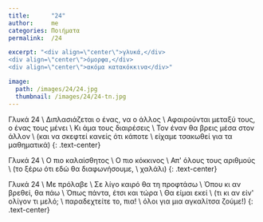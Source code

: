 ```yaml
---
title:      "24"
author:     me
categories: Ποιήματα
permalink:  /24

excerpt: "<div align=\"center\">γλυκά,</div>
<div align=\"center\">όμορφα,</div>
<div align=\"center\">ακόμα κατακόκκινα</div>"

image:
  path: /images/24/24.jpg
  thumbnail: /images/24/24-tn.jpg
---
```


Γλυκά 24 \\
Διπλασιάζεται ο ένας, να ο άλλος \\
Αφαιρούνται μεταξύ τους, ο ένας τους μένει \\
Κι άμα τους διαιρέσεις \\
Τον έναν θα βρεις μέσα στον άλλον \\
(και να σκεφτεί κανείς ότι κάποτε \\
είχαμε τσακωθεί για τα μαθηματικά)
{: .text-center}

Γλυκά 24 \\
Ο πιο καλαίσθητος \\
Ο πιο κόκκινος \\
Απ' όλους τους αριθμούς \\
(το ξέρω ότι εδώ θα διαφωνήσουμε, \\
χαλάλι)
{: .text-center}

Γλυκά 24 \\
Με πρόλαβε \\
Σε λίγο καιρό θα τη προφτάσω \\
Όπου κι αν βρεθεί, θα πάω \\
Όπως πάντα, έτσι και τώρα \\
Θα είμαι εκεί \\
(τι κι αν είν' ολίγον τι μελό; \\
παραδεχτείτε το, πια! \\
όλοι για μια αγκαλίτσα ζούμε!)
{: .text-center}
